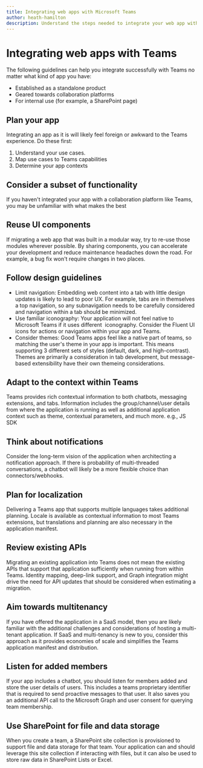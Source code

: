 ```yaml
---
title: Integrating web apps with Microsoft Teams
author: heath-hamilton
description: Understand the steps needed to integrate your web app with Microsoft Teams
---
```

# Integrating web apps with Teams

The following guidelines can help you integrate successfully with Teams no matter what kind of app you have:

* Established as a standalone product
* Geared towards collaboration platforms
* For internal use (for example, a SharePoint page)

## Plan your app

Integrating an app as it is will likely feel foreign or awkward to the Teams experience. Do these first:

1. Understand your use cases.
1. Map use cases to Teams capabilities
1. Determine your app contexts

## Consider a subset of functionality

If you haven't integrated your app with a collaboration platform like Teams, you may be unfamiliar with what makes the best 

## Reuse UI components

If migrating a web app that was built in a modular way, try to re-use those modules wherever possible. By sharing components, you can accelerate your development and reduce maintenance headaches down the road. For example, a bug fix won't require changes in two places.

## Follow design guidelines

* Limit navigation: Embedding web content into a tab with little design updates is likely to lead to poor UX. For example, tabs are in themselves a top navigation, so any subnavigation needs to be carefully considered and navigation within a tab should be minimized.
* Use familiar iconography: Your application will not feel native to Microsoft Teams if it uses different  iconography. Consider the Fluent UI icons for actions or navigation within your app and Teams.
* Consider themes: Good Teams apps feel like a native part of teams, so matching the user's theme in your app is important. This means supporting 3 different sets of styles (default, dark, and high-contrast). Themes are primarily a consideration in tab development, but message-based extensibility have their own themeing considerations.

## Adapt to the context within Teams

Teams provides rich contextual information to both chatbots, messaging extensions, and tabs. Information includes the group/channel/user details from where the application is running as well as additional application context such as theme, contextual parameters, and much more. e.g., JS SDK

## Think about notifications

Consider the long-term vision of the application when architecting a notification approach. If there is probability of multi-threaded conversations, a chatbot will likely be a more flexible choice than connectors/webhooks.

## Plan for localization

Delivering a Teams app that supports multiple languages takes additional planning. Locale is available as contextual information to most Teams extensions, but translations and planning are also necessary in the application manifest.

## Review existing APIs

Migrating an existing application into Teams does not mean the existing APIs that support that application sufficiently when running from within Teams. Identity mapping, deep-link support, and Graph integration might drive the need for API updates that should be considered when estimating a migration.

## Aim towards multitenancy

If you have offered the application in a SaaS model, then you are likely familiar with the additional challenges and considerations of hosting a multi-tenant application. If SaaS and multi-tenancy is new to you, consider this approach as it provides economies of scale and simplifies the Teams application manifest and distribution.

## Listen for added members

If your app includes a chatbot, you should listen for members added and store the user details of users. This includes a teams proprietary identifier that is required to send proactive messages to that user. It also saves you an additional API call to the Microsoft Graph and user consent for querying team membership.

## Use SharePoint for file and data storage

When you create a team, a SharePoint site collection is provisioned to support file and data storage for that team. Your application can and should leverage this site collection if interacting with files, but it can also be used to store raw data in SharePoint Lists or Excel.
